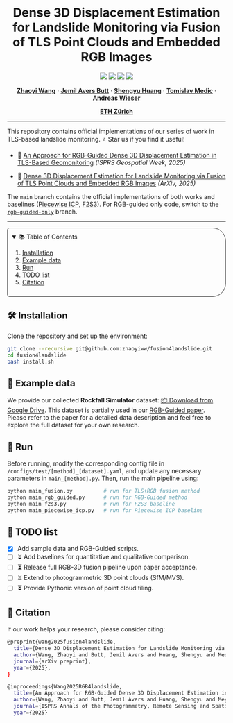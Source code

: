 <!-- PROJECT LOGO -->

<p align="center">

  <h1 align="center">Dense 3D Displacement Estimation for Landslide Monitoring via Fusion of TLS Point Clouds and Embedded RGB Images</h1>
  <p align="center">
    <a href="https://github.com/zhaoyiww/fusion4landslide"><img src="https://img.shields.io/badge/python-3670A0?style=flat-square&logo=python&logoColor=ffdd54" /></a>
    <a href="https://github.com/zhaoyiww/fusion4landslide"><img src="https://img.shields.io/badge/Linux-FCC624?logo=linux&logoColor=black" /></a>
    <a href="https://arxiv.org/abs/2506.16265"><img src="https://img.shields.io/badge/Paper-pdf-<COLOR>.svg?style=flat-square" /></a>
    <a href="https://github.com/zhaoyiww/fusion4landslide/blob/master/LICENSE"><img src="https://img.shields.io/badge/License-MIT-blue.svg?style=flat-square" /></a>
  </p>  

  <p align="center">
    <a href="https://gseg.igp.ethz.ch/people/scientific-assistance/zhaoyi-wang.html"><strong>Zhaoyi Wang</strong></a>
    ·
    <a href="https://gseg.igp.ethz.ch/people/scientific-assistance/jemil-avers-butt.html"><strong>Jemil Avers Butt</strong></a>
    ·
    <a href="https://gseg.igp.ethz.ch/people.html"><strong>Shengyu Huang</strong></a>
    ·
    <a href="https://gseg.igp.ethz.ch/people/scientific-assistance/tomislav-medic.html"><strong>Tomislav Medic</strong></a>
    ·
    <a href="https://gseg.igp.ethz.ch/people/group-head/prof-dr--andreas-wieser.html"><strong>Andreas Wieser</strong></a>
  </p>
  <p align="center"><a href="https://ethz.ch/en.html"><strong>ETH Zürich</strong></a>

  <div align="center"></div>
</p>

---

This repository contains official implementations of our series of work in TLS-based landslide monitoring. ⭐ Star us if you find it useful!

- 📝 [An Approach for RGB-Guided Dense 3D Displacement Estimation in TLS-Based Geomonitoring](https://www.research-collection.ethz.ch/handle/20.500.11850/731656) *(ISPRS Geospatial Week, 2025)*

- 📄 [Dense 3D Displacement Estimation for Landslide Monitoring via Fusion of TLS Point Clouds and Embedded RGB Images](https://arxiv.org/abs/2506.16265) *(ArXiv, 2025)*

The `main` branch contains the official implementations of both works and baselines ([Piecewise ICP](https://fig.net/resources/proceedings/2016/2016_03_jisdm_pdf/nonreviewed/JISDM_2016_submission_97.pdf), [F2S3](https://link.springer.com/article/10.1007/s10346-021-01761-y)). For RGB-guided only code, switch to the [`rgb-guided-only`](https://github.com/zhaoyiww/fusion4landslide/tree/rgb-guided-only) branch.

---

<!-- TABLE OF CONTENTS -->
<details open="open" style='padding: 10px; border-radius:5px 30px 30px 5px; border-style: solid; border-width: 1px;'>
  <summary>📚 Table of Contents</summary>
  <ol>
    <li>
      <a href="#installation">Installation</a>
    </li>
    <li>
      <a href="#example-data">Example data</a>
    </li>
    <li>
      <a href="#run">Run</a>
    </li>
    <li>
      <a href="#todo-list">TODO list</a>
    </li>
    <li>
      <a href="#citation">Citation</a>
    </li>
  </ol>
</details>

## 🛠️ Installation <a name="installation"></a>

Clone the repository and set up the environment:

```bash
git clone --recursive git@github.com:zhaoyiww/fusion4landslide.git
cd fusion4landslide
bash install.sh
```

## 📁 Example data <a name="example-data"></a>

We provide our collected **Rockfall Simulator** dataset: [📦 Download from Google Drive](https://drive.google.com/drive/u/0/folders/1Cw1ekGQVyZJ0Qtt1AhxoWFG4MnZudO53). This dataset is partially used in our [RGB-Guided paper](https://www.research-collection.ethz.ch/handle/20.500.11850/731656). Please refer to the paper for a detailed data description and feel free to explore the full dataset for your own research.

## 🚀 Run <a name="run"></a>
Before running, modify the corresponding config file in `/configs/test/[method]_[dataset].yaml`, and update any necessary parameters in `main_[method].py`. Then, run the main pipeline using:
```bash
python main_fusion.py          # run for TLS+RGB fusion method
python main_rgb_guided.py      # run for RGB-Guided method
python main_f2s3.py            # run for F2S3 baseline
python main_piecewise_icp.py   # run for Piecewise ICP baseline
```

## 📌 TODO list <a name="todo-list"></a>
- [x] Add sample data and RGB-Guided scripts.
- [ ] ⏳ Add baselines for quantitative and qualitative comparison.
- [ ] ⏳ Release full RGB-3D fusion pipeline upon paper acceptance.
- [ ] ⏳ Extend to photogrammetric 3D point clouds (SfM/MVS).
- [ ] ⏳ Provide Pythonic version of point cloud tiling.

## 🤗 Citation <a name="citation"></a>
If our work helps your research, please consider citing:

```bash
@preprint{wang2025fusion4landslide,
  title={Dense 3D Displacement Estimation for Landslide Monitoring via Fusion of TLS Point Clouds and Embedded RGB Images},
  author={Wang, Zhaoyi and Butt, Jemil Avers and Huang, Shengyu and Medic, Tomislav and Wieser, Andreas},
  journal={arXiv preprint},
  year={2025},
}
```

```bash
@inproceedings{Wang2025RGB4landslide,
  title={An Approach for RGB-Guided Dense 3D Displacement Estimation in TLS-Based Geomonitoring},
  author={Wang, Zhaoyi and Butt, Jemil Avers and Huang, Shengyu and Meyer, Nicholas and Medic, Tomislav and Wieser, Andreas},
  journal={ISPRS Annals of the Photogrammetry, Remote Sensing and Spatial Information Sciences},
  year={2025}
```

